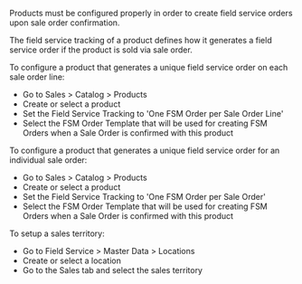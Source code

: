 Products must be configured properly in order to create field service
orders upon sale order confirmation.

The field service tracking of a product defines how it generates a field
service order if the product is sold via sale order.

To configure a product that generates a unique field service order on
each sale order line:

- Go to Sales \> Catalog \> Products
- Create or select a product
- Set the Field Service Tracking to 'One FSM Order per Sale Order Line'
- Select the FSM Order Template that will be used for creating FSM
  Orders when a Sale Order is confirmed with this product

To configure a product that generates a unique field service order for
an individual sale order:

- Go to Sales \> Catalog \> Products
- Create or select a product
- Set the Field Service Tracking to 'One FSM Order per Sale Order'
- Select the FSM Order Template that will be used for creating FSM
  Orders when a Sale Order is confirmed with this product

To setup a sales territory:

- Go to Field Service \> Master Data \> Locations
- Create or select a location
- Go to the Sales tab and select the sales territory

